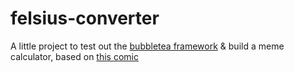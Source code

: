 # felsius-converter

A little project to test out the [bubbletea framework](https://github.com/charmbracelet/bubbletea) & build a meme calculator, based on [this comic](https://imgs.xkcd.com/comics/felsius.png)
